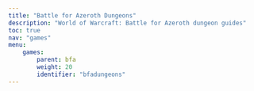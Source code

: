 ```yaml
---
title: "Battle for Azeroth Dungeons"
description: "World of Warcraft: Battle for Azeroth dungeon guides"
toc: true
nav: "games"
menu:
    games:
        parent: bfa
        weight: 20
        identifier: "bfadungeons"
---
```

